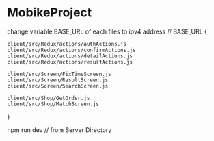 # MobikeProject

change variable BASE_URL of each files to ipv4 address // BASE_URL
{

	client/src/Redux/actions/authActions.js
	client/src/Redux/actions/confirmActions.js
	client/src/Redux/actions/detailActions.js
	client/src/Redux/actions/resultActions.js
	
	client/src/Screen/FixTimeScreen.js
	client/src/Screen/ResultScreen.js
	client/src/Screen/SearchScreen.js
	
	client/src/Shop/GetOrder.js
	client/src/Shop/MatchScreen.js
}

npm run dev // from Server Directory

